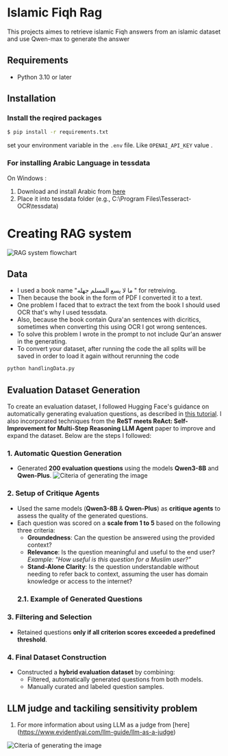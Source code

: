 # Islamic Fiqh Rag

This projects aimes to retrieve islamic Fiqh answers from an islamic dataset and use Qwen-max to generate the answer

## Requirements 
- Python 3.10 or later 


## Installation
### Install the reqired packages
```bash
$ pip install -r requirements.txt
```

set your environment variable in the `.env` file. Like `OPENAI_API_KEY` value .

### For installing Arabic Language in tessdata 
On Windows :
1) Download and install Arabic from [here](https://github.com/tesseract-ocr/tessdata/blob/main/ara.traineddata)
2) Place it into tessdata folder (e.g., C:\Program Files\Tesseract-OCR\tessdata)

# Creating RAG system 
![RAG system flowchart ](E:\YallaIntern\src\system\image1.png)

## Data
* I used a book name "ما لا يسع المسلم جهله " for retreiving.
* Then because the book in the form of PDF I converted it to a text.
* One problem I faced that to extract the text from the book I should used OCR that's why I used tessdata.
* Also, because the book contain Qura'an sentences with dicritics, sometimes when converting this using OCR I got wrong sentences.
* To solve this problem I wrote in the prompt to not include Qur'an answer in the generating.
* To convert your dataset, after running the code the all splits will be saved in order to load it again without rerunning the code
```bash
python handlingData.py
```
## Evaluation Dataset Generation

To create an evaluation dataset, I followed Hugging Face's guidance on automatically generating evaluation questions, as described in [this tutorial](https://huggingface.co/learn/cookbook/rag_evaluation). I also incorporated techniques from the **ReST meets ReAct: Self-Improvement for Multi-Step Reasoning LLM Agent** paper to improve and expand the dataset. Below are the steps I followed:

### 1. Automatic Question Generation  
- Generated **200 evaluation questions** using the models **Qwen3-8B** and **Qwen-Plus**.
![Citeria of generating the image ](E:\YallaIntern\src\system\image1.png)
### 2. Setup of Critique Agents  
- Used the same models (**Qwen3-8B** & **Qwen-Plus**) as **critique agents** to assess the quality of the generated questions.
- Each question was scored on a **scale from 1 to 5** based on the following three criteria:
  - **Groundedness**: Can the question be answered using the provided context?
  - **Relevance**: Is the question meaningful and useful to the end user?  
    *Example: "How useful is this question for a Muslim user?"*
  - **Stand-Alone Clarity**: Is the question understandable without needing to refer back to context, assuming the user has domain knowledge or access to the internet?
  ### 2.1. Example of Generated Questions



### 3. Filtering and Selection  
- Retained questions **only if all criterion scores exceeded a predefined threshold**.

### 4. Final Dataset Construction  
- Constructed a **hybrid evaluation dataset** by combining:
  - Filtered, automatically generated questions from both models.
  - Manually curated and labeled question samples.

## LLM judge and tackiling sensitivity problem
1) For more information about using LLM as a judge from [here] (https://www.evidentlyai.com/llm-guide/llm-as-a-judge)

![Citeria of generating the image ](E:\YallaIntern\src\system\image.png)